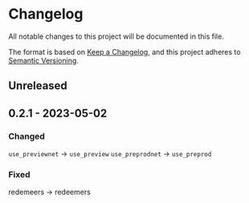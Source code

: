 # Changelog

All notable changes to this project will be documented in this file.

The format is based on [Keep a Changelog](https://keepachangelog.com/en/1.0.0/),
and this project adheres to [Semantic Versioning](https://semver.org/spec/v2.0.0.html).

## Unreleased

## 0.2.1 - 2023-05-02

### Changed

`use_previewnet` -> `use_preview`
`use_preprodnet` -> `use_preprod`

### Fixed

redemeers -> redeemers
